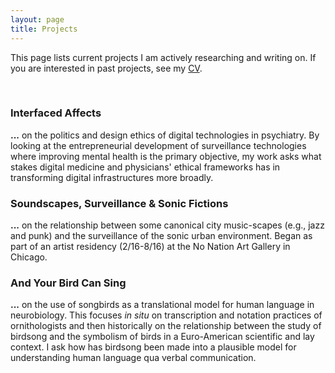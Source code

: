```yaml
---
layout: page
title: Projects
---
```


This page lists current projects I am actively researching and writing on. If you are interested in past projects, see my [CV](/assets/bailey_CV.pdf).

<br>

### Interfaced Affects
**...** on the politics and design ethics of digital technologies in psychiatry. By looking at the entrepreneurial development of surveillance technologies where improving mental health is the primary objective, my work asks what stakes digital medicine and physicians' ethical frameworks has in transforming digital infrastructures more broadly.

### Soundscapes, Surveillance & Sonic Fictions
**...** on the relationship between some canonical city music-scapes (e.g., jazz and punk) and the surveillance of the sonic urban environment. Began as part of an artist residency (2/16-8/16) at the No Nation Art Gallery in Chicago.

### And Your Bird Can Sing
**...** on the use of songbirds as a translational model for human language in neurobiology. This focuses _in situ_ on transcription and notation practices of ornithologists and then historically on the relationship between the study of birdsong and the symbolism of birds in a Euro-American scientific and lay context. I ask how has birdsong been made into a plausible model for understanding human language qua verbal communication.
